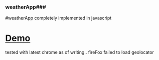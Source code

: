 ### weatherApp###
#weatherApp completely implemented in javascript
<h1><a href="xavi55.github.io/weatherApp">Demo</a></h1>

tested with latest chrome as of writing..
fireFox failed to load geolocator
